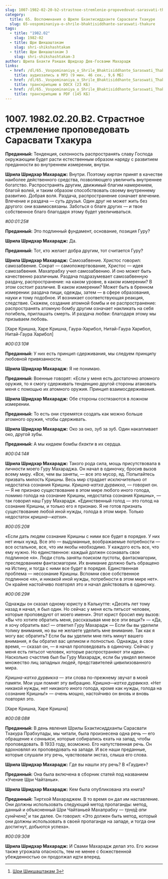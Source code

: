 ```yaml
---
slug: 1007-1982-02-20-b2-strastnoe-stremlenie-propovedovat-sarasvati-thakura
category:
  title: 65. Воспоминания о Шриле Бхактисиддханте Сарасвати Тхакуре
  slug: 65-vospominaniya-o-shrile-bhaktisiddhante-saraswati-thakure
tags:
  - title: "1982.02"
    slug: 1982-02
  - title: Шри Шикшаштакам
    slug: shri-shikshashtakam
  - title: Шри Шикшаштакам 3
    slug: shri-shikshashtakam-3
author: Шрила Бхакти Ракшак Шридхар Дев-Госвами Махарадж
links:
  - href: /dl/65._Vospominaniya_o_Shrile_Bhaktisiddhante_Saraswati_Thakure/1007_1982.02.20.B2_SridharMj_Strastnoe_stremlenie_propovedovat_Sarasvati_Thakura.mp3
    title: аудиозапись в MP3 (9 мин. 46 сек., 9,6 МБ)
  - href: /dl/65._Vospominaniya_o_Shrile_Bhaktisiddhante_Saraswati_Thakure/1007_1982.02.20.B2_SridharMj_Strastnoe_stremlenie_propovedovat_Sarasvati_Thakura.docx
    title: транскрипцию в DOCX (23 КБ)
  - href: /dl/65._Vospominaniya_o_Shrile_Bhaktisiddhante_Saraswati_Thakure/1007_1982.02.20.B2_SridharMj_Strastnoe_stremlenie_propovedovat_Sarasvati_Thakura.pdf
    title: транскрипцию в PDF (145 КБ)
---
```


# 1007. 1982.02.20.B2. Страстное стремление проповедовать Сарасвати Тхакура

**Преданный:** Тенденция, склонность распространять славу Господа окружающим будет расти естественным образом наряду с развитием преданности во внутреннем измерении, внутри.

**Шрила Шридхар Махарадж:** Внутри. Поэтому *киртан* принят в качестве наиболее действенного средства, позволяющего увеличить внутреннее богатство. Распространять другим, движимый благим намерением, благой волей, и таким образом способствовать своему внутреннему развитию. Добрая воля. Раздача, распространение означает влечение. Влечение и раздача — суть друзья. Один друг не может жить без другого: они взаимосвязаны. Заботься о благе других — и твое собственное благо благодаря этому будет увеличиваться.

*#00:01:25#*

**Преданный:** Это подлинный фундамент, основание, позиция Гуру?

**Шрила Шридхар Махарадж:** Да.

**Преданный:** Тот, кто желает добра другим, тот считается Гуру?

**Шрила Шридхар Махарадж:** Самозабвение. Христос говорил: самозабвение. Сократ — самопожертвование, Христос — идея самозабвения. Махапрабху учил самозабвению. И оно может быть качественно различным. Раздача подразумевает самозабвенную раздачу, распространение: на каком уровне, в каком измерении? В этом состоит различие. В каком измерении? Может быть в бренном измерении: раздача пищи, одежды, затем — в сфере образования, науки и тому подобное. И возникает соответствующая реакция, следствие. Скажем, создание атомной бомбы и ее распространение: распространять атомную бомбу другим означает накликать на себя погибель, приглашать смерть. И раздача любви: благодаря этому мы призываем любовь.

[Харе Кришна, Харе Кришна, Гаура-Харибол, Нитай-Гаура Харибол, Нитай-Гаура Харибол]

*#00:03:10#*

**Преданный:** У них есть принцип сдерживания, мы следуем принципу любовной привязанности.

**Шрила Шридхар Махарадж:** Я не понимаю.

**Преданный:** Военные говорят: «Если у меня есть достаточно атомного оружия, то я смогу сдерживать тенденцию другой стороны атаковать меня с помощью их атомного оружия. Принцип взаимосдерживания.

**Шрила Шридхар Махарадж:** Обе стороны состязаются в ложном измерении.

**Преданный:** То есть они стремятся создать как можно больше атомного оружия, чтобы сдерживать.

**Шрила Шридхар Махарадж:** Око за око, зуб за зуб. Один накапливает око, другой зубы.

**Преданный:** А мы кидаем бомбы *бхакти* в их сердца.

*#00:04:14#*

**Шрила Шридхар Махарадж:** Такого рода сила, мощь присутствовала в личности моего Гуру Махараджа. Он начал в одиночку, бросив вызов всему миру. «Все, чем вы заняты, — все это мусор, яд. Попытайтесь призвать милость Кришны. Весь мир страдает исключительно от недостатка сознания Кришны. *Кришна-катха дурвикха*, — говорил он. — Я не признаю существование в этом мире любого иного голода, помимо голода на сознание Кришны, недостатка сознания Кришны», — так говорил наш Гуру Махарадж. «Единственный голод — это голод на сознание Кришны, и только его я признаю. Я не готов признать существование любой иной нужды, голода в этом мире. Только недостаток *кришна*—*катхи*».

*#00:05:20#*

«Если дать людям сознание Кришны с ними все будет в порядке. У них нет иных нужд. Все это — выдуманные, воображаемые потребности — все остальное, все, что им якобы необходимо. У каждого есть все, что ему нужно. Но единственное: каждый должен сознавать свое подлинное «я». Люди столь заняты поиском пустоты, фантасмагории, преследованием фантасмагории. Их внимание должно быть обращено на Истину, и тогда с ними все будет в порядке. Единственная проблема — несознание Кришны. Вспомни свое собственное подлинное «я», и никакой иной нужды, потребности в этом мире нет». Он крайне настойчиво повторял это и начал действовать в одиночку.

*#00:06:29#*

Однажды он сказал одному юристу в Калькутте: «Десять лет тому назад я начал, я был один. Но сейчас у меня есть пятьсот человек, которые проповедуют от моего имени». Этот юрист бросил ему вызов: «Вы что хотите обратить меня, рассказывая мне все эти вещи?» — «Да, я хочу обратить вас! — ответил Гуру Махарадж — Если бы вы уделили толику внимания, но вы не желаете уделить мне внимание. Так как я могу вас обратить? Если бы вы уделили мне пять минут вашего внимания, я бы обратил вас целиком и полностью. Однажды, в свое время, — сказал он, — я начал проповедовать в одиночку. Сейчас у меня есть пятьсот человек, которые распространяют эти идеи». Насколько счастлив был бы Гуру Махарадж, если бы увидел великое множество лиц западных людей, представителей цивилизованного мира.

*Кришна-катха дурвикха* — эти слова по-прежнему звучат в моей памяти. Мои уши помнят эту вибрацию. *Кришна*—*катха дурвикха*. «Нет никакой нужды, нет никакого иного голода, кроме как нужды, голода на сознание Кришны!» — очень мощно, настойчиво он вновь и вновь повторял это.

[Харе Кришна, Харе Кришна]

*#00:08:08#*

**Преданный:** В день явления Шрилы Бхактисиддханты Сарасвати Тхакура Прабхупады, мы читали, была произнесена одна речь — его обращение к *санньяси*, которые собирались ехать на запад, чтобы проповедовать. В 1933 году, возможно. Его напутственная речь. Он вдохновлял их проповедовать на западе. И все наши преданные, которые слушали эту речь, чувствовали экстаз, слыша его слова.

**Шрила Шридхар Махарадж:** Где вы нашли эту речь? В «Гаудие»?

**Преданный:** Она была включена в сборник статей под названием «Учение Шри Чайтаньи».

**Шрила Шридхар Махарадж:** Кем была опубликована эта книга?

**Преданный:** Тиртхой Махараджем. В то время он дал им наставление. Они должны использовать следующий метод пропаганды: метод, данный и объясненный Шри Чайтаньей Махапрабху — *тр̣н̣а̄д апи сунӣчена*[^_ftn1] и так далее. Он говорил: «Это должен быть метод, который они должны использовать в своей пропаганде на западе, и тогда они достигнут, добьются успеха».

*#00:09:30#*

**Шрила Шридхар Махарадж:** И Свами Махарадж делал это. Его жизни также угрожала опасность, тем не менее с божественной убежденностью он продолжал идти вперед.



[^_ftn1]: [Шри Шикшаштакам 3](../notes/shri-shikshashtakam/shri-shikshashtakam-3.md)
